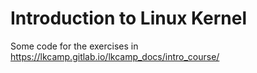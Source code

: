 # Introduction to Linux Kernel

Some code for the exercises in https://lkcamp.gitlab.io/lkcamp_docs/intro_course/
